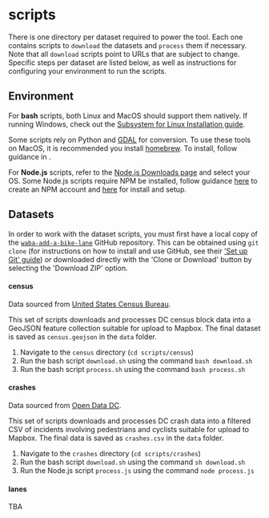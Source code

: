 # scripts

There is one directory per dataset required to power the tool. Each one contains scripts to `download` the datasets and `process` them if necessary. Note that all `download` scripts point to URLs that are subject to change. Specific steps per dataset are listed below, as well as instructions for configuring your environment to run the scripts.

## Environment

For **bash** scripts, both Linux and MacOS should support them natively. If running Windows, check out the [Subsystem for Linux Installation guide](https://docs.microsoft.com/en-us/windows/wsl/install-win10).

Some scripts rely on Python and [GDAL](https://gdal.org/) for conversion. To use these tools on MacOS, it is recommended you install [homebrew](https://brew.sh/). To install, follow guidance in []().

For **Node.js** scripts, refer to the [Node.js Downloads page](https://nodejs.org/en/download/) and select your OS. Some Node.js scripts require NPM be installed, follow guidance [here](https://docs.npmjs.com/creating-a-new-npm-user-account) to create an NPM account and [here](https://docs.npmjs.com/downloading-and-installing-node-js-and-npm) for install and setup.

## Datasets

In order to work with the dataset scripts, you must first have a local copy of the [`waba-add-a-bike-lane`](https://github.com/mapbox/waba-add-a-bike-lane) GitHub repository. This can be obtained using `git clone` (for instructions on how to install and use GitHub, see their ['Set up Git' guide](https://help.github.com/en/articles/set-up-git)) _or_ downloaded directly with the 'Clone or Download' button by selecting the 'Download ZIP' option.

#### census

Data sourced from [United States Census Bureau](https://www.census.gov/).

This set of scripts downloads and processes DC census block data into a GeoJSON feature collection suitable for upload to Mapbox. The final dataset is saved as `census.geojson` in the `data` folder.

1. Navigate to the `census` directory (`cd scripts/census`)
2. Run the bash script `download.sh` using the command `bash download.sh`
3. Run the bash script `process.sh` using the command `bash process.sh`

#### crashes

Data sourced from [Open Data DC](https://opendata.dc.gov/).

This set of scripts downloads and processes DC crash data into a filtered CSV of incidents involving pedestrians and cyclists suitable for upload to Mapbox. The final data is saved as `crashes.csv` in the `data` folder.

1. Navigate to the `crashes` directory (`cd scripts/crashes`)
2. Run the bash script `download.sh` using the command `sh download.sh`
3. Run the Node.js script `process.js` using the command `node process.js`

#### lanes

TBA

